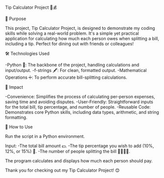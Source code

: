 Tip Calculator Project 🧾💰

📌 Purpose

This project, Tip Calculator Project, is designed to demonstrate my coding skills while solving a real-world problem. It's a simple yet practical application for calculating how much each person owes when splitting a bill, including a tip. Perfect for dining out with friends or colleagues!

🛠️ Technologies Used

-Python 🐍: The backbone of the project, handling calculations and input/output.
-f-strings 🖋️: For clean, formatted output.
-Mathematical Operations ➗: To perform accurate bill-splitting calculations.

🌟 Impact

-Convenience: Simplifies the process of calculating per-person expenses, saving time and avoiding disputes.
-User-Friendly: Straightforward inputs for the total bill, tip percentage, and number of people.
-Reusable Code: Demonstrates core Python skills, including data types, arithmetic, and string formatting.

🚀 How to Use

Run the script in a Python environment.

Input:
-The total bill amount 💵.
-The tip percentage you wish to add (10%, 12%, or 15%) 💁.
-The number of people splitting the bill 🧍‍♂️🧍‍♀️.

The program calculates and displays how much each person should pay.

Thank you for checking out my Tip Calculator Project! 😊
